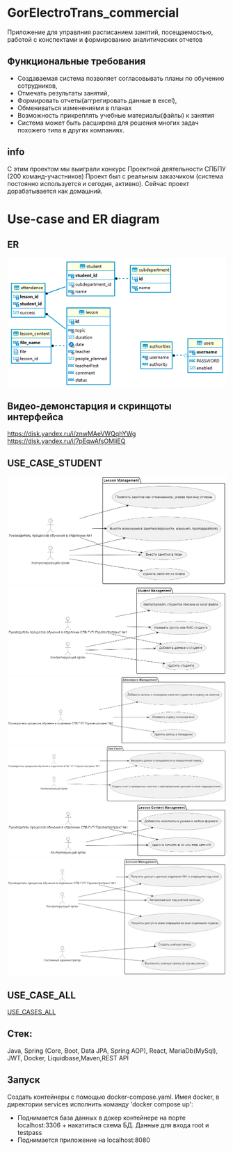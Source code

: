 # GorElectroTrans_commercial
Приложение для управлния расписанием занятий, посещаемостью, работой с конспектами и формированию аналитических отчетов

## Функциональные требования
* Создаваемая система позволяет согласовывать планы по обучению сотрудников, 
* Отмечать результаты занятий, 
* Формировать отчеты(аггрегировать данные в excel), 
* Обмениваться изменениями в планах 
* Возможность прикреплять учебные материалы(файлы) к занятия
* Система может быть расширена для решения многих задач похожего типа в других компаниях.

## info
С этим проектом мы выиграли конкурс Проектной деятельности СПБПУ (200 команд-участников) 
Проект был с реальным заказчиком (система постоянно используется и сегодня, активно). Сейчас проект дорабатывается как домашний.

# Use-case and ER diagram
## ER
![ER](https://github.com/RAMRUSH40F/GorElectroTrans_commercial/blob/master/ER.png?raw=true)

## Видео-демонстарция и скринщоты интерфейса

https://disk.yandex.ru/i/znwMAeVWQqhYWg
https://disk.yandex.ru/i/7pEqwAfsOMliEQ

## USE_CASE_STUDENT
![USE_CASES_lesson](https://github.com/RAMRUSH40F/GorElectroTrans_commercial/blob/master/UseCase/lesson.png?raw=true)
![USE_CASES_STUDENT](https://github.com/RAMRUSH40F/GorElectroTrans_commercial/blob/master/UseCase/student.png?raw=true)
![USE_CASES_ATTENDANCE](https://github.com/RAMRUSH40F/GorElectroTrans_commercial/blob/master/UseCase/attendance.png?raw=true)
![USE_CASES_data_export](https://github.com/RAMRUSH40F/GorElectroTrans_commercial/blob/master/UseCase/data_export.png?raw=true)
![USE_CASES_lesson_content](https://github.com/RAMRUSH40F/GorElectroTrans_commercial/blob/master/UseCase/lesson_content.png?raw=true)
![USE_CASES_accounts](https://github.com/RAMRUSH40F/GorElectroTrans_commercial/blob/master/UseCase/accpunts.png?raw=true)

## USE_CASE_ALL
[USE_CASES_ALL](https://gitverse.ru/ramrush/GorElectroTrans_commercial/content/master/UseCase)

## Стек:
Java, Spring (Core, Boot, Data JPA, Spring AOP), React, MariaDb(MySql), JWT, Docker, Liquidbase,Maven,REST API

## Запуск
Создать контейнеры с помощью docker-compose.yaml.
Имея docker, в директории services исполнить команду 'docker compose up':
- Поднимается база данных в докер контейнере на порте localhost:3306 + накатиться схема БД. Данные для входа root и testpass
- Поднимается приложение на localhost:8080
